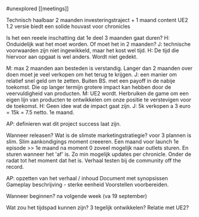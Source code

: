 #unexplored 
[[meetings]]

Technisch haalbaar
2 maanden investeringstraject + 1 maand content 
UE2 1.2 versie biedt een solide houvast voor chronicles

Is het een reeele inschatting dat 1e deel 3 maanden gaat duren?
H: Onduidelijk wat het moet worden. Of moet het in 2 maanden?
J: technische voorwaarden zijn niet ingewikkeld, maar het kost wel tijd. 
H: De tijd die hiervoor aan opgaat is wel anders. Wordt niet gedekt.

M: max 2 maanden aan besteden is verstandig. Langer dan 2 maanden over doen moet je veel verkopen om het terug te krijgen. 
J: een manier om relatief snel geld om te zetten. Buiten BS. met een payoff in de nabije toekomst. Die op langer termijn grotere impact kan hebben door de veervuldigheid van producten. 
M: UE2 wordt. Herbruiken de game om een eigen lijn van producten te ontwikkelen om onze positie te verstevigen voor de toekomst. 
H: Geen idee wat de impact gaat zijn.
J: 5k verkopen a 3 euro = 15k = 7.5 netto. 1e maand. 

AP: definieren wat dit project success laat zijn.

Wanneer releasen?
Wat is de slimste marketingstratiegie?
voor 3 plannen is slim.
Slim aankondigings moment creeeren.
Een maand voor launch
1e episode >> 1e maand na moment 0 zoveel mogelijk naar outlets sturen. En sturen wanneer het 'af' is. Zo min mogelijk updates per chronicle. 
Onder de radat tot het moment dat het is.
Verhaal testen bij de community off the record.

AP: opzetten van het verhaal / inhoud
Document met synopsissen
Gameplay beschrijving - sterke eenheid
Voorstellen voorbereiden.

Wanneer beginnen?
na volgende week (va 19 september)

Wat zou het tijdspad kunnen zijn?
3 tegelijk ontwikkelen?
Relatie met UE2?


